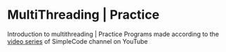 #  MultiThreading | Practice

Introduction to multithreading | Practice
Programs made according to the [video series](https://www.youtube.com/playlist?list=PLQOaTSbfxUtAc_RpyDiWCHq0YTzLtVSD0) of SimpleCode channel on YouTube